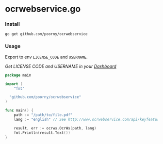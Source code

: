 # ocrwebservice.go


### Install

`go get github.com/poorny/ocrwebservice`


### Usage

Export to env `LICENSE_CODE` and `USERNAME`.

_Get LICENSE CODE and USERNAME in your [Dashboard](http://www.ocrwebservice.com/dashboard)_

```go
package main

import (
	"fmt"

  "github.com/poorny/ocrwebservice"
)

func main() {
	path := "/path/to/file.pdf"
	lang := "english" // See http://www.ocrwebservice.com/api/keyfeatures to others

	result, err := ocrws.OcrWs(path, lang)
	fmt.Println(result.Text())
}
```
